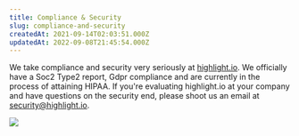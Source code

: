 ```yaml
---
title: Compliance & Security
slug: compliance-and-security
createdAt: 2021-09-14T02:03:51.000Z
updatedAt: 2022-09-08T21:45:54.000Z
---
```



We take compliance and security very seriously at [highlight.io](https://highlight.io). We officially have a Soc2 Type2 report, Gdpr compliance and are currently in the process of attaining HIPAA. If you're evaluating highlight.io at your company and have questions on the security end, please shoot us an email at [security@highlight.io](mailto:security@highlight.io).

![](/images/certs.png)
